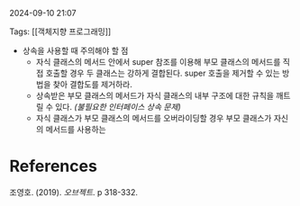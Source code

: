 
2024-09-10 21:07

Tags: [[객체지향 프로그래밍]]

- 상속을 사용할 때 주의해야 할 점
	- 자식 클래스의 메서드 안에서 super 참조를 이용해 부모 클래스의 메서드를 직접 호출할 경우 두 클래스는 강하게 결합된다. super 호출을 제거할 수 있는 방법을 찾아 결합도를 제거하라.
	- 상속받은 부모 클래스의 메서드가 자식 클래스의 내부 구조에 대한 규칙을 깨트릴 수 있다. *(불필요한 인터페이스 상속 문제)*
	- 자식 클래스가 부모 클래스의 메서드를 오버라이딩할 경우 부모 클래스가 자신의 메서드를 사용하는 


# References

조영호. (2019). *오브젝트*. p 318-332.